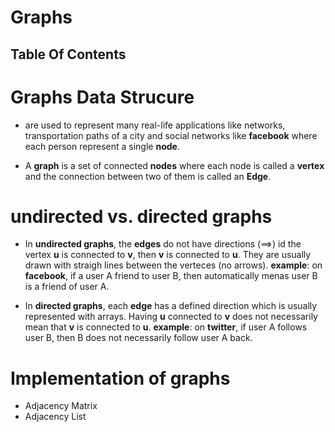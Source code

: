# Graphs

## Table Of Contents

# Graphs Data Strucure
* are used to represent many real-life applications like networks, transportation paths of a city and social networks like __facebook__ where each person represent a single __node__.

* A __graph__ is a set of connected __nodes__ where each node is called a __vertex__ and the connection between two of them is called an __Edge__.


# undirected vs. directed graphs
* In __undirected graphs__, the __edges__ do not have directions (==>) id the vertex __u__ is connected to __v__, then __v__ is connected to __u__. They are usually drawn with straigh lines between the verteces (no arrows). __example__: on __facebook__, if a user A friend to user B, then automatically menas user B is a friend of user A.

* In __directed graphs__, each __edge__ has a defined direction which is usually represented with arrays. Having __u__ connected to __v__ does not necessarily mean that __v__ is connected to __u__. __example__: on __twitter__, if user A follows user B, then B does not necessarily follow user A back.

# Implementation of graphs
* Adjacency Matrix
* Adjacency List